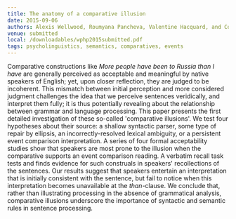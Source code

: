```yaml
---
title: The anatomy of a comparative illusion
date: 2015-09-06
authors: Alexis Wellwood, Roumyana Pancheva, Valentine Hacquard, and Colin Phillips
venue: submitted
local: /downloadables/wphp2015submitted.pdf
tags: psycholinguistics, semantics, comparatives, events
---
```


Comparative constructions like <i>More people have been to Russia than I have</i> are generally perceived as acceptable and meaningful by native speakers of English; yet, upon closer reflection, they are judged to be incoherent. This mismatch between initial perception and more considered judgment challenges the idea that we perceive sentences veridically, and interpret them fully; it is thus potentially revealing about the relationship between grammar and language processing. This paper presents the first detailed investigation of these so-called 'comparative illusions'. We test four hypotheses about their source: a shallow syntactic parser, some type of repair by ellipsis, an incorrectly-resolved lexical ambiguity, or a persistent event comparison interpretation. A series of four formal acceptability studies show that speakers are most prone to the illusion when the comparative supports an event comparison reading. A verbatim recall task tests and finds evidence for such construals in speakers' recollections of the sentences. Our results suggest that speakers entertain an interpretation that is initially consistent with the sentence, but fail to notice when this interpretation becomes unavailable at the <i>than</i>-clause. We conclude that, rather than illustrating processing in the absence of grammatical analysis, comparative illusions underscore the importance of syntactic and semantic rules in sentence processing.


